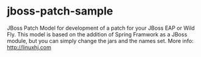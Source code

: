 jboss-patch-sample
==================

JBoss Patch Model for development of a patch for your JBoss EAP or Wild Fly. This model is based on the addition of Spring Framwork as a JBoss module, but you can simply change the jars and the names set.
More info: http://linuxhj.com
